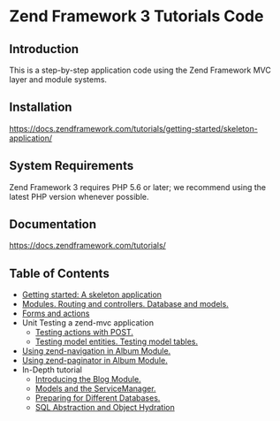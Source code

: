 # Zend Framework 3 Tutorials Code

## Introduction

This is a step-by-step application code using the Zend Framework MVC layer and module systems.

## Installation
https://docs.zendframework.com/tutorials/getting-started/skeleton-application/

## System Requirements
   
Zend Framework 3 requires PHP 5.6 or later; we recommend using the latest PHP version whenever possible.

## Documentation
https://docs.zendframework.com/tutorials/

## Table of Contents

* [Getting started: A skeleton application](https://github.com/vladmeh/zf3-tutorials/commit/7ebe33880d62ce9c67d7de1c319a5d41a22a4d9d)
* [Modules. Routing and controllers. Database and models.](https://github.com/vladmeh/zf3-tutorials/commit/d356a1c6ed19e48ee1e06a7587e69275718e9f81)
* [Forms and actions](https://github.com/vladmeh/zf3-tutorials/commit/fd496dc3dd7f018aad5cdae0f18d5833dc9a119a)
* Unit Testing a zend-mvc application
    * [Testing actions with POST.](https://github.com/vladmeh/zf3-tutorials/commit/3de5406ad2b8391caa2d5867b84bd9f319dacf9d)
    * [Testing model entities. Testing model tables.](https://github.com/vladmeh/zf3-tutorials/commit/1a80bb115087249dcca7e92171d55e388416176a)
* [Using zend-navigation in Album Module.](https://github.com/vladmeh/zf3-tutorials/commit/8e94402175cdc1fef56811b4b8adeba661518b27)
* [Using zend-paginator in Album Module.](https://github.com/vladmeh/zf3-tutorials/commit/b5982e7006221cf3e6145e100633cd2537ec5fa9)
* In-Depth tutorial
    * [Introducing the Blog Module.](https://github.com/vladmeh/zf3-tutorials/commit/c760fafc4d55404cc75c65762589904be9901949)
    * [Models and the ServiceManager.](https://github.com/vladmeh/zf3-tutorials/commit/14129dd94c8ff3124efc6ebb43dc309a3bc64604)
    * [Preparing for Different Databases.](https://github.com/vladmeh/zf3-tutorials/commit/03d770928215b2403cf761b99543feb2b08bce34)
    * [SQL Abstraction and Object Hydration](https://github.com/vladmeh/zf3-tutorials/commit/519bba35403c6b17b501b239391bb6b96a08b345)


